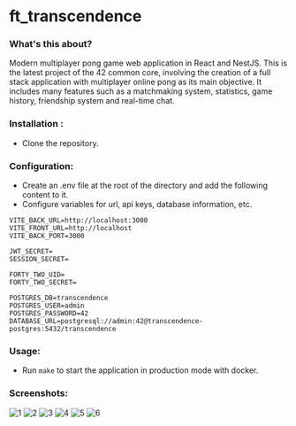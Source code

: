 # ft_transcendence

### What's this about?
Modern multiplayer pong game web application in React and NestJS. This is the latest project of the 42 common core, involving the creation of a full stack application with multiplayer online pong as its main objective. It includes many features such as a matchmaking system, statistics, game history, friendship system and real-time chat.

### Installation :
- Clone the repository.

### Configuration:
- Create an .env file at the root of the directory and add the following content to it.
- Configure variables for url, api keys, database information, etc.
```env
VITE_BACK_URL=http://localhost:3000
VITE_FRONT_URL=http://localhost
VITE_BACK_PORT=3000

JWT_SECRET=
SESSION_SECRET=

FORTY_TWO_UID=
FORTY_TWO_SECRET=

POSTGRES_DB=transcendence
POSTGRES_USER=admin
POSTGRES_PASSWORD=42
DATABASE_URL=postgresql://admin:42@transcendence-postgres:5432/transcendence
```

### Usage:
- Run ```make``` to start the application in production mode with docker.

### Screenshots:
![1](https://i.imgur.com/Nsrzsc2.png)
![2](https://i.imgur.com/YwahwD5.png)
![3](https://i.imgur.com/Gik9SW4.png)
![4](https://i.imgur.com/tLDHS1j.png)
![5](https://i.imgur.com/w29aA4b.png)
![6](https://i.imgur.com/iTr8PZi.png)
